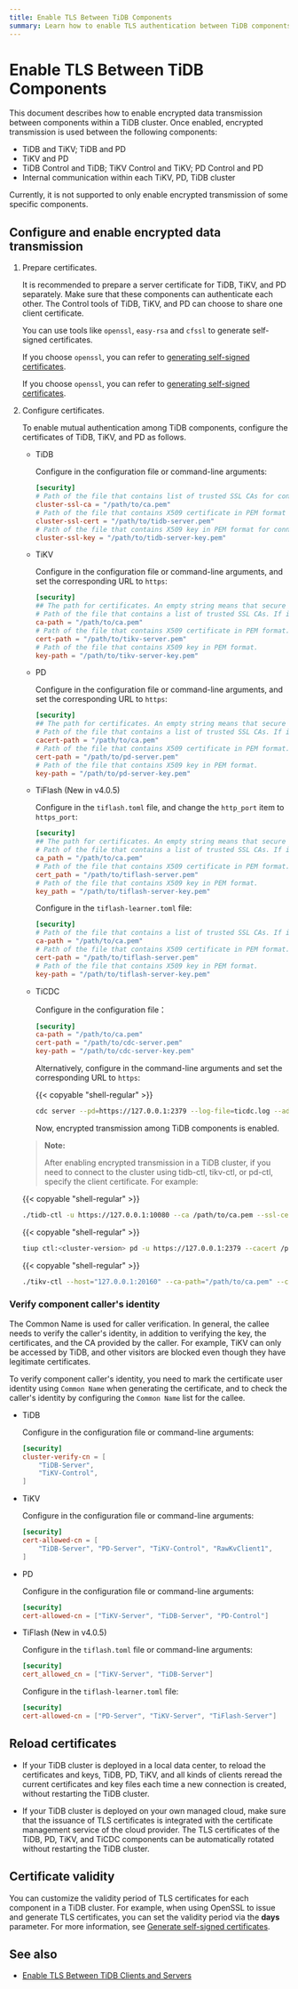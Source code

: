 ```yaml
---
title: Enable TLS Between TiDB Components
summary: Learn how to enable TLS authentication between TiDB components.
---
```


# Enable TLS Between TiDB Components

This document describes how to enable encrypted data transmission between components within a TiDB cluster. Once enabled, encrypted transmission is used between the following components:

- TiDB and TiKV; TiDB and PD
- TiKV and PD
- TiDB Control and TiDB; TiKV Control and TiKV; PD Control and PD
- Internal communication within each TiKV, PD, TiDB cluster

Currently, it is not supported to only enable encrypted transmission of some specific components.

## Configure and enable encrypted data transmission

1. Prepare certificates.

    It is recommended to prepare a server certificate for TiDB, TiKV, and PD separately. Make sure that these components can authenticate each other. The Control tools of TiDB, TiKV, and PD can choose to share one client certificate.

    You can use tools like `openssl`, `easy-rsa` and `cfssl` to generate self-signed certificates.

    <CustomContent platform="tidb">

    If you choose `openssl`, you can refer to [generating self-signed certificates](/generate-self-signed-certificates.md).

    </CustomContent>

    <CustomContent platform="tidb-cloud">

    If you choose `openssl`, you can refer to [generating self-signed certificates](https://docs.pingcap.com/tidb/stable/generate-self-signed-certificates).

    </CustomContent>

2. Configure certificates.

    To enable mutual authentication among TiDB components, configure the certificates of TiDB, TiKV, and PD as follows.

    - TiDB

        Configure in the configuration file or command-line arguments:

        ```toml
        [security]
        # Path of the file that contains list of trusted SSL CAs for connection with cluster components.
        cluster-ssl-ca = "/path/to/ca.pem"
        # Path of the file that contains X509 certificate in PEM format for connection with cluster components.
        cluster-ssl-cert = "/path/to/tidb-server.pem"
        # Path of the file that contains X509 key in PEM format for connection with cluster components.
        cluster-ssl-key = "/path/to/tidb-server-key.pem"
        ```

    - TiKV

        Configure in the configuration file or command-line arguments, and set the corresponding URL to `https`:

        ```toml
        [security]
        ## The path for certificates. An empty string means that secure connections are disabled.
        # Path of the file that contains a list of trusted SSL CAs. If it is set, the following settings `cert_path` and `key_path` are also needed.
        ca-path = "/path/to/ca.pem"
        # Path of the file that contains X509 certificate in PEM format.
        cert-path = "/path/to/tikv-server.pem"
        # Path of the file that contains X509 key in PEM format.
        key-path = "/path/to/tikv-server-key.pem"
        ```

    - PD

        Configure in the configuration file or command-line arguments, and set the corresponding URL to `https`:

        ```toml
        [security]
        ## The path for certificates. An empty string means that secure connections are disabled.
        # Path of the file that contains a list of trusted SSL CAs. If it is set, the following settings `cert_path` and `key_path` are also needed.
        cacert-path = "/path/to/ca.pem"
        # Path of the file that contains X509 certificate in PEM format.
        cert-path = "/path/to/pd-server.pem"
        # Path of the file that contains X509 key in PEM format.
        key-path = "/path/to/pd-server-key.pem"
        ```

    - TiFlash (New in v4.0.5)

        Configure in the `tiflash.toml` file, and change the `http_port` item to `https_port`:

         ```toml
        [security]
        ## The path for certificates. An empty string means that secure connections are disabled.
        # Path of the file that contains a list of trusted SSL CAs. If it is set, the following settings `cert_path` and `key_path` are also needed.
        ca_path = "/path/to/ca.pem"
        # Path of the file that contains X509 certificate in PEM format.
        cert_path = "/path/to/tiflash-server.pem"
        # Path of the file that contains X509 key in PEM format.
        key_path = "/path/to/tiflash-server-key.pem"
        ```

        Configure in the `tiflash-learner.toml` file:

        ```toml
        [security]
        # Path of the file that contains a list of trusted SSL CAs. If it is set, the following settings `cert_path` and `key_path` are also needed.
        ca-path = "/path/to/ca.pem"
        # Path of the file that contains X509 certificate in PEM format.
        cert-path = "/path/to/tiflash-server.pem"
        # Path of the file that contains X509 key in PEM format.
        key-path = "/path/to/tiflash-server-key.pem"
        ```

    - TiCDC

        Configure in the configuration file：

        ```toml
        [security]
        ca-path = "/path/to/ca.pem"
        cert-path = "/path/to/cdc-server.pem"
        key-path = "/path/to/cdc-server-key.pem"
        ```

        Alternatively, configure in the command-line arguments and set the corresponding URL to `https`:

        {{< copyable "shell-regular" >}}

        ```bash
        cdc server --pd=https://127.0.0.1:2379 --log-file=ticdc.log --addr=0.0.0.0:8301 --advertise-addr=127.0.0.1:8301 --ca=/path/to/ca.pem --cert=/path/to/ticdc-cert.pem --key=/path/to/ticdc-key.pem
        ```

        Now, encrypted transmission among TiDB components is enabled.

    > **Note:**
    >
    > After enabling encrypted transmission in a TiDB cluster, if you need to connect to the cluster using tidb-ctl, tikv-ctl, or pd-ctl, specify the client certificate. For example:

    {{< copyable "shell-regular" >}}

    ```bash
    ./tidb-ctl -u https://127.0.0.1:10080 --ca /path/to/ca.pem --ssl-cert /path/to/client.pem --ssl-key /path/to/client-key.pem
    ```

    {{< copyable "shell-regular" >}}

    ```bash
    tiup ctl:<cluster-version> pd -u https://127.0.0.1:2379 --cacert /path/to/ca.pem --cert /path/to/client.pem --key /path/to/client-key.pem
    ```

    {{< copyable "shell-regular" >}}

    ```bash
    ./tikv-ctl --host="127.0.0.1:20160" --ca-path="/path/to/ca.pem" --cert-path="/path/to/client.pem" --key-path="/path/to/clinet-key.pem"
    ```

### Verify component caller's identity

The Common Name is used for caller verification. In general, the callee needs to verify the caller's identity, in addition to verifying the key, the certificates, and the CA provided by the caller. For example, TiKV can only be accessed by TiDB, and other visitors are blocked even though they have legitimate certificates.

To verify component caller's identity, you need to mark the certificate user identity using `Common Name` when generating the certificate, and to check the caller's identity by configuring the `Common Name` list for the callee.

- TiDB

    Configure in the configuration file or command-line arguments:

    ```toml
    [security]
    cluster-verify-cn = [
        "TiDB-Server",
        "TiKV-Control",
    ]
    ```

- TiKV

    Configure in the configuration file or command-line arguments:

    ```toml
    [security]
    cert-allowed-cn = [
        "TiDB-Server", "PD-Server", "TiKV-Control", "RawKvClient1",
    ]
    ```

- PD

    Configure in the configuration file or command-line arguments:

    ```toml
    [security]
    cert-allowed-cn = ["TiKV-Server", "TiDB-Server", "PD-Control"]
    ```

- TiFlash (New in v4.0.5)

    Configure in the `tiflash.toml` file or command-line arguments:

    ```toml
    [security]
    cert_allowed_cn = ["TiKV-Server", "TiDB-Server"]
    ```

    Configure in the `tiflash-learner.toml` file:

    ```toml
    [security]
    cert-allowed-cn = ["PD-Server", "TiKV-Server", "TiFlash-Server"]
    ```

## Reload certificates

- If your TiDB cluster is deployed in a local data center, to reload the certificates and keys, TiDB, PD, TiKV, and all kinds of clients reread the current certificates and key files each time a new connection is created, without restarting the TiDB cluster.

- If your TiDB cluster is deployed on your own managed cloud, make sure that the issuance of TLS certificates is integrated with the certificate management service of the cloud provider. The TLS certificates of the TiDB, PD, TiKV, and TiCDC components can be automatically rotated without restarting the TiDB cluster.

## Certificate validity

You can customize the validity period of TLS certificates for each component in a TiDB cluster. For example, when using OpenSSL to issue and generate TLS certificates, you can set the validity period via the **days** parameter. For more information, see [Generate self-signed certificates](/generate-self-signed-certificates.md).

## See also

- [Enable TLS Between TiDB Clients and Servers](/enable-tls-between-clients-and-servers.md)
